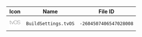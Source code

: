 | Icon | Name | File ID |
| ---  | ---  | ---     |
| ![](BuildSettings.tvOS.png) | `BuildSettings.tvOS` | `-2604507406547028008` |
